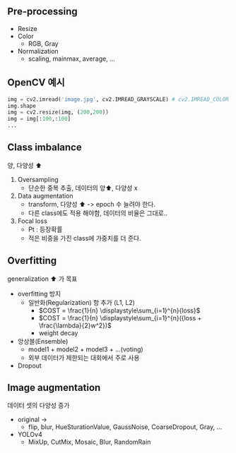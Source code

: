 ## Pre-processing
- Resize
- Color
  - RGB, Gray
- Normalization
  - scaling, mainmax, average, ...
  
## OpenCV 예시
```python
img = cv2.imread('image.jpg', cv2.IMREAD_GRAYSCALE) # cv2.IMREAD_COLOR
img.shape
img = cv2.resize(img, (200,200))
img = img[:100,:100]
...
```

## Class imbalance
양, 다양성 ⬆️  
1. Oversampling
   - 단순한 중복 추출, 데이터의 양⬆️, 다양성 x
2. Data augmentation
   - transform, 다양성 ⬆️ -> epoch 수 늘려야 한다.
   - 다른 class에도 적용 해야함, 데이터의 비율은 그대로..
3. Focal loss
   - Pt : 등장확률 
   - 적은 비중을 가진 class에 가중치를 더 준다.

## Overfitting
generalization ⬆️ 가 목표  
- overfitting 방지
  - 일반화(Regularization) 항 추가 (L1, L2)
    - $COST = \frac{1}{n} \displaystyle\sum_{i=1}^{n}{loss}$
    -  $COST = \frac{1}{n} \displaystyle\sum_{i=1}^{n}({loss + \frac{\lambda}{2}w^2})$
    -  weight decay
 - 앙상블(Ensemble)
   - model1 + model2 + model3 + ...(voting)
   - 외부 데이터가 제한되는 대회에서 주로 사용
 - Dropout

## Image augmentation
데이터 셋의 다양성 증가
- original &rarr;
  - flip, blur, HueSturationValue, GaussNoise, CoarseDropout, Gray, ...
- YOLOv4
  - MixUp, CutMix, Mosaic, Blur, RandomRain
